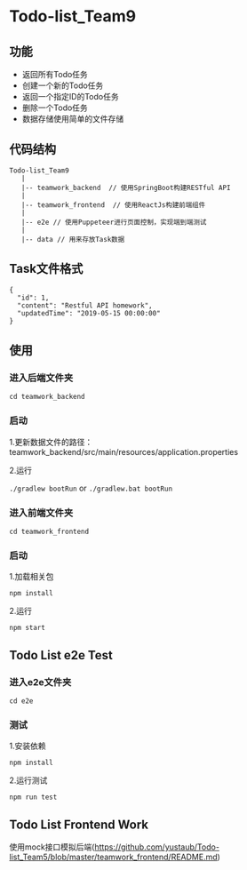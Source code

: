 # Todo-list_Team9
## 功能

- 返回所有Todo任务
- 创建一个新的Todo任务
- 返回一个指定ID的Todo任务
- 删除一个Todo任务
- 数据存储使用简单的文件存储

## 代码结构
    Todo-list_Team9
       |
       |-- teamwork_backend  // 使用SpringBoot构建RESTful API
       |
       |-- teamwork_frontend  // 使用ReactJs构建前端组件
       |
       |-- e2e // 使用Puppeteer进行页面控制，实现端到端测试
       |
       |-- data // 用来存放Task数据

## Task文件格式

    {
      "id": 1,
      "content": "Restful API homework",
      "updatedTime": "2019-05-15 00:00:00"
    }

## 使用
### 进入后端文件夹

`cd teamwork_backend`

### 启动
1.更新数据文件的路径：teamwork_backend/src/main/resources/application.properties


2.运行

`./gradlew bootRun` or `./gradlew.bat bootRun`

### 进入前端文件夹

`cd teamwork_frontend`

### 启动

1.加载相关包

`npm install`

2.运行

`npm start`

## Todo List e2e Test

### 进入e2e文件夹

`cd e2e`

### 测试

1.安装依赖

`npm install`

2.运行测试

`npm run test`

## Todo List Frontend Work
使用mock接口模拟后端(https://github.com/yustaub/Todo-list_Team5/blob/master/teamwork_frontend/README.md)
